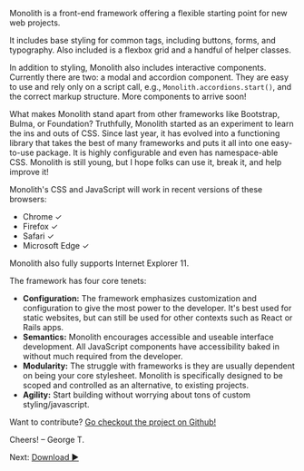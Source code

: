 Monolith is a front-end framework offering a flexible starting point for new web projects.

It includes base styling for common tags, including buttons, forms, and typography. Also included is a flexbox grid and a handful of helper classes.

In addition to styling, Monolith also includes interactive components. Currently there are two: a modal and accordion component. They are easy to use and rely only on a script call, e.g., `Monolith.accordions.start()`, and the correct markup structure. More components to arrive soon!

What makes Monolith stand apart from other frameworks like Bootstrap, Bulma, or Foundation? Truthfully, Monolith started as an experiment to learn the ins and outs of CSS. Since last year, it has evolved into a functioning library that takes the best of many frameworks and puts it all into one easy-to-use package. It is highly configurable and even has namespace-able CSS. Monolith is still young, but I hope folks can use it, break it, and help improve it!

Monolith's CSS and JavaScript will work in recent versions of these browsers:

- Chrome ✓
- Firefox ✓
- Safari ✓
- Microsoft Edge ✓

Monolith also fully supports Internet Explorer 11.

The framework has four core tenets:

- **Configuration:** The framework emphasizes customization and configuration to give the most power to the developer. It's best used for static websites, but can still be used for other contexts such as React or Rails apps.
- **Semantics:** Monolith encourages accessible and useable interface development. All JavaScript components have accessibility baked in without much required from the developer.
- **Modularity:** The struggle with frameworks is they are usually dependent on being your core stylesheet. Monolith is specifically designed to be scoped and controlled as an alternative, to existing projects.
- **Agility:** Start building without worrying about tons of custom styling/javascript.

Want to contribute? [Go checkout the project on Github!](https://www.github.com/geotrev/getmonolith.io)

Cheers!
– George T.

Next: [Download ►](download)

